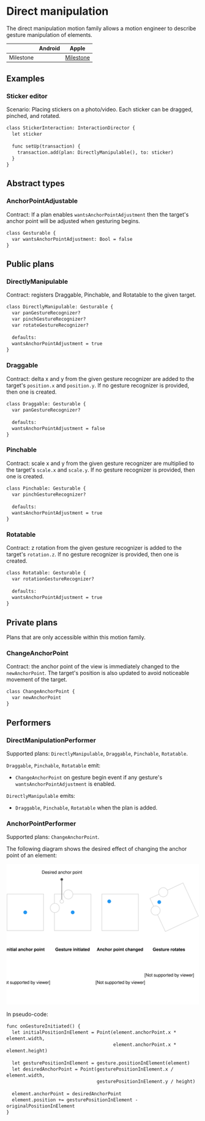 # Direct manipulation

The direct manipulation motion family allows a motion engineer to describe gesture manipulation of elements.

|           | Android   | Apple     |
| --------- |:---------:|:---------:|
| Milestone | &nbsp;    | [Milestone](https://github.com/material-motion/material-motion-family-gestures-swift/milestone/1) |

## Examples

### Sticker editor

Scenario: Placing stickers on a photo/video. Each sticker can be dragged, pinched, and rotated.

    class StickerInteraction: InteractionDirector {
      let sticker
      
      func setUp(transaction) {
        transaction.add(plan: DirectlyManipulable(), to: sticker)
      }
    }

## Abstract types

### AnchorPointAdjustable

Contract: If a plan enables `wantsAnchorPointAdjustment` then the target's anchor point will be adjusted when gesturing begins.

    class Gesturable {
      var wantsAnchorPointAdjustment: Bool = false
    }

## Public plans

### DirectlyManipulable

Contract: registers Draggable, Pinchable, and Rotatable to the given target.

    class DirectlyManipulable: Gesturable {
      var panGestureRecognizer?
      var pinchGestureRecognizer?
      var rotateGestureRecognizer?
      
      defaults:
      wantsAnchorPointAdjustment = true
    }

### Draggable

Contract: delta x and y from the given gesture recognizer are added to the target's `position.x` and `position.y`. If no gesture recognizer is provided, then one is created.

    class Draggable: Gesturable {
      var panGestureRecognizer?
      
      defaults:
      wantsAnchorPointAdjustment = false
    }

### Pinchable

Contract: scale x and y from the given gesture recognizer are multiplied to the target's `scale.x` and `scale.y`. If no gesture recognizer is provided, then one is created.

    class Pinchable: Gesturable {
      var pinchGestureRecognizer?
      
      defaults:
      wantsAnchorPointAdjustment = true
    }

### Rotatable

Contract: z rotation from the given gesture recognizer is added to the target's `rotation.z`. If no gesture recognizer is provided, then one is created.

    class Rotatable: Gesturable {
      var rotationGestureRecognizer?
      
      defaults:
      wantsAnchorPointAdjustment = true
    }

## Private plans

Plans that are only accessible within this motion family.

### ChangeAnchorPoint

Contract: the anchor point of the view is immediately changed to the `newAnchorPoint`. The target's position is also updated to avoid noticeable movement of the target.

    class ChangeAnchorPoint {
      var newAnchorPoint
    }

## Performers

### DirectManipulationPerformer

Supported plans: `DirectlyManipulable`, `Draggable`, `Pinchable`, `Rotatable`.

`Draggable`, `Pinchable`, `Rotatable` emit:

- `ChangeAnchorPoint` on gesture begin event if any gesture's `wantsAnchorPointAdjustment` is enabled.

`DirectlyManipulable` emits:

- `Draggable`, `Pinchable`, `Rotatable` when the plan is added.

### AnchorPointPerformer

Supported plans: `ChangeAnchorPoint`.

The following diagram shows the desired effect of changing the anchor point of an element:

![](../../_assets/AnchorPoint.svg)

In pseudo-code:

    func onGestureInitiated() {
      let initialPositionInElement = Point(element.anchorPoint.x * element.width,
                                           element.anchorPoint.x * element.height)

      let gesturePositionInElement = gesture.positionInElement(element)
      let desiredAnchorPoint = Point(gesturePositionInElement.x / element.width,
                                     gesturePositionInElement.y / height)

      element.anchorPoint = desiredAnchorPoint
      element.position += gesturePositionInElement - originalPositionInElement
    }
